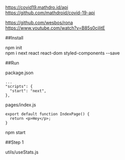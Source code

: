https://covid19.mathdro.id/api  
https://github.com/mathdroid/covid-19-api

https://github.com/wesbos/rona  
https://www.youtube.com/watch?v=B85s0cjlitE

##Install

npm init  
npm i next react react-dom styled-components --save

##Run

package.json

```
...
"scripts": {
  "start": "next",
},
```

pages/index.js

```
export default function IndexPage() {
  return <p>Hey</p>;
}
```

npm start

##Step 1

utils/useStats.js
